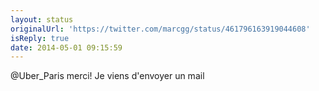 ```yaml
---
layout: status
originalUrl: 'https://twitter.com/marcgg/status/461796163919044608'
isReply: true
date: 2014-05-01 09:15:59
---
```


@Uber_Paris merci! Je viens d'envoyer un mail

